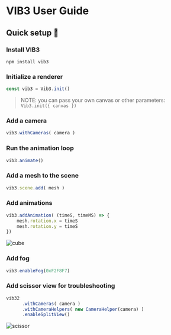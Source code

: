 # VIB3 User Guide

## Quick setup 🚀

### Install VIB3
```
npm install vib3
```
### Initialize a renderer
```typescript
const vib3 = Vib3.init()
```

> NOTE: you can pass your own canvas or other parameters: 
> `Vib3.init({ canvas })` 

### Add a camera
```typescript
vib3.withCameras( camera )
```

### Run the animation loop
```typescript
vib3.animate()
```

### Add a mesh to the scene
```typescript
vib3.scene.add( mesh )
```

### Add animations
```typescript
vib3.addAnimation( (timeS, timeMS) => {
    mesh.rotation.x = timeS
    mesh.rotation.y = timeS
})
```

![cube](https://user-images.githubusercontent.com/8824819/152457160-b0ddb2e3-42ed-4950-ae0b-4aa06f4f942d.gif)

### Add fog
```typescript
vib3.enableFog(0xF2F8F7)
```

### Add scissor view for troubleshooting
```typescript
vib32
      .withCameras( camera )
      .withCameraHelpers( new CameraHelper(camera) )
      .enableSplitView()
```

![scissor](https://user-images.githubusercontent.com/8824819/152457241-bbdbaf7e-48d5-4a30-a142-a355a65c4eb7.gif)

